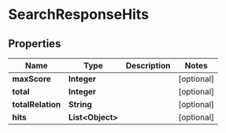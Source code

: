 

# SearchResponseHits


## Properties

| Name | Type | Description | Notes |
|------------ | ------------- | ------------- | -------------|
|**maxScore** | **Integer** |  |  [optional] |
|**total** | **Integer** |  |  [optional] |
|**totalRelation** | **String** |  |  [optional] |
|**hits** | **List&lt;Object&gt;** |  |  [optional] |






